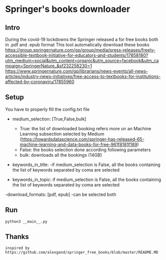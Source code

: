 # Springer's books downloader

## Intro
During the covid-19 lockdowns the Springer released a for free books both in .pdf and .epub format
This tool automatically download these books
https://group.springernature.com/gp/group/media/press-releases/freely-accessible-textbook-initiative-for-educators-and-students/17858180?utm_medium=social&utm_content=organic&utm_source=facebook&utm_campaign=SpringerNature_&sf232256230=1
https://www.springernature.com/gp/librarians/news-events/all-news-articles/industry-news-initiatives/free-access-to-textbooks-for-institutions-affected-by-coronaviru/17855960


## Setup
You have to properly fill the config.txt file
- medium_selection: [True,False,bulk]
    - True: the list of downloaded booking refers more on an Machine Learning subsection selected by Medium (https://towardsdatascience.com/springer-has-released-65-machine-learning-and-data-books-for-free-961f8181f189)
    - False: the books selection done according following parameters
    - bulk: downloads all the bookings (14GB)

- keywords_in_title:
    -if medium_selection is False, all the books containing the list of keywords separated by coma are selected

- keywords_in_topic:
    if medium_selection is False, all the books containing the list of keywords separated by coma are selected

-download_formats: [pdf, epub]
    -can be selected both

## Run
    python3 __main__.py

## Thanks
    inspired by https://github.com/alexgand/springer_free_books/blob/master/README.MD

